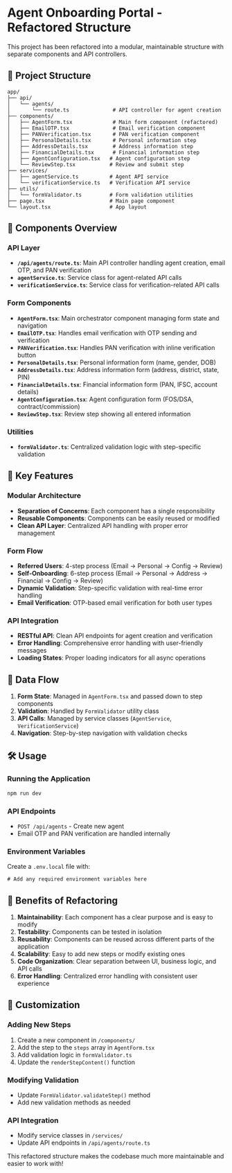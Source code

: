 # Agent Onboarding Portal - Refactored Structure

This project has been refactored into a modular, maintainable structure with separate components and API controllers.

## 📁 Project Structure

```
app/
├── api/
│   └── agents/
│       └── route.ts              # API controller for agent creation
├── components/
│   ├── AgentForm.tsx             # Main form component (refactored)
│   ├── EmailOTP.tsx              # Email verification component
│   ├── PANVerification.tsx       # PAN verification component
│   ├── PersonalDetails.tsx       # Personal information step
│   ├── AddressDetails.tsx        # Address information step
│   ├── FinancialDetails.tsx      # Financial information step
│   ├── AgentConfiguration.tsx   # Agent configuration step
│   └── ReviewStep.tsx           # Review and submit step
├── services/
│   ├── agentService.ts          # Agent API service
│   └── verificationService.ts   # Verification API service
├── utils/
│   └── formValidator.ts         # Form validation utilities
├── page.tsx                     # Main page component
└── layout.tsx                   # App layout
```

## 🔧 Components Overview

### API Layer
- **`/api/agents/route.ts`**: Main API controller handling agent creation, email OTP, and PAN verification
- **`agentService.ts`**: Service class for agent-related API calls
- **`verificationService.ts`**: Service class for verification-related API calls

### Form Components
- **`AgentForm.tsx`**: Main orchestrator component managing form state and navigation
- **`EmailOTP.tsx`**: Handles email verification with OTP sending and verification
- **`PANVerification.tsx`**: Handles PAN verification with inline verification button
- **`PersonalDetails.tsx`**: Personal information form (name, gender, DOB)
- **`AddressDetails.tsx`**: Address information form (address, district, state, PIN)
- **`FinancialDetails.tsx`**: Financial information form (PAN, IFSC, account details)
- **`AgentConfiguration.tsx`**: Agent configuration form (FOS/DSA, contract/commission)
- **`ReviewStep.tsx`**: Review step showing all entered information

### Utilities
- **`formValidator.ts`**: Centralized validation logic with step-specific validation

## 🚀 Key Features

### Modular Architecture
- **Separation of Concerns**: Each component has a single responsibility
- **Reusable Components**: Components can be easily reused or modified
- **Clean API Layer**: Centralized API handling with proper error management

### Form Flow
- **Referred Users**: 4-step process (Email → Personal → Config → Review)
- **Self-Onboarding**: 6-step process (Email → Personal → Address → Financial → Config → Review)
- **Dynamic Validation**: Step-specific validation with real-time error handling
- **Email Verification**: OTP-based email verification for both user types

### API Integration
- **RESTful API**: Clean API endpoints for agent creation and verification
- **Error Handling**: Comprehensive error handling with user-friendly messages
- **Loading States**: Proper loading indicators for all async operations

## 🔄 Data Flow

1. **Form State**: Managed in `AgentForm.tsx` and passed down to step components
2. **Validation**: Handled by `FormValidator` utility class
3. **API Calls**: Managed by service classes (`AgentService`, `VerificationService`)
4. **Navigation**: Step-by-step navigation with validation checks

## 🛠️ Usage

### Running the Application
```bash
npm run dev
```

### API Endpoints
- `POST /api/agents` - Create new agent
- Email OTP and PAN verification are handled internally

### Environment Variables
Create a `.env.local` file with:
```
# Add any required environment variables here
```

## 📝 Benefits of Refactoring

1. **Maintainability**: Each component has a clear purpose and is easy to modify
2. **Testability**: Components can be tested in isolation
3. **Reusability**: Components can be reused across different parts of the application
4. **Scalability**: Easy to add new steps or modify existing ones
5. **Code Organization**: Clear separation between UI, business logic, and API calls
6. **Error Handling**: Centralized error handling with consistent user experience

## 🔧 Customization

### Adding New Steps
1. Create a new component in `/components/`
2. Add the step to the `steps` array in `AgentForm.tsx`
3. Add validation logic in `formValidator.ts`
4. Update the `renderStepContent()` function

### Modifying Validation
- Update `FormValidator.validateStep()` method
- Add new validation methods as needed

### API Integration
- Modify service classes in `/services/`
- Update API endpoints in `/api/agents/route.ts`

This refactored structure makes the codebase much more maintainable and easier to work with!
